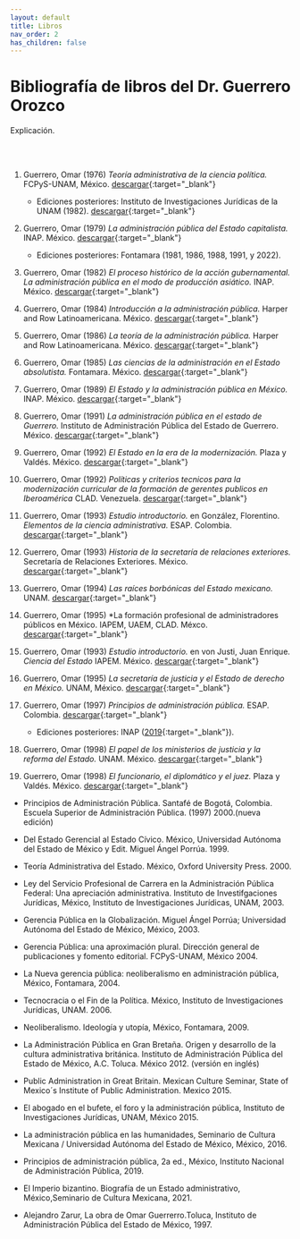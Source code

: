 ```yaml
---
layout: default
title: Libros
nav_order: 2
has_children: false
---
```


# Bibliografía de libros del Dr. Guerrero Orozco

Explicación.

<br/><br/>

1. Guerrero, Omar (1976) *Teoría administrativa de la ciencia política.* FCPyS-UNAM, México. [descargar](https://drive.google.com/file/d/1vW9xM6i3bmxRyOWQqxksTcMt42um4E_E/view?usp=drive_link){:target="_blank"}
    - Ediciones posteriores: Instituto de Investigaciones Jurídicas de la UNAM (1982). [descargar](/pdfs/libros/TACP1.pdf){:target="_blank"}

2. Guerrero, Omar (1979) *La administración pública del Estado capitalista.* INAP. México.  [descargar](/pdfs/libros/Estado_capitalista.pdf){:target="_blank"}
    - Ediciones posteriores: Fontamara (1981, 1986, 1988, 1991, y 2022).

3. Guerrero, Omar (1982) *El proceso histórico de la acción gubernamental. La administración pública en el modo de producción asiático.* INAP. México. [descargar](/pdfs/libros/PHAC.pdf){:target="_blank"}

4. Guerrero, Omar (1984) *Introducción a la administración pública.* Harper and Row Latinoamericana. México. [descargar](/pdfs/libros/IntroAP.pdf){:target="_blank"}

5. Guerrero, Omar (1986) *La teoría de la administración pública.* Harper and Row Latinoamericana. México. [descargar](/pdfs/libros/TAP.pdf){:target="_blank"}

6. Guerrero, Omar (1985) *Las ciencias de la administración en el Estado absolutista.* Fontamara. México. [descargar](/pdfs/libros/Estado_capitalista.pdf){:target="_blank"}

7. Guerrero, Omar (1989) *El Estado y la administración pública en México.* INAP. México. [descargar](/pdfs/libros/estado_admin_mexico.pdf){:target="_blank"}

8. Guerrero, Omar (1991) *La administración pública en el estado de Guerrero.* Instituto de Administración Pública del Estado de Guerrero. México. [descargar](/pdfs/libros/APEG.pdf){:target="_blank"}

9. Guerrero, Omar (1992) *El Estado en la era de la modernización.* Plaza y Valdés. México. [descargar](/pdfs/libros/El_Estado_en_la_era_de_la_modernizacion.pdf){:target="_blank"}

10. Guerrero, Omar (1992) *Políticas y criterios tecnicos para la modernización curricular de la formación de gerentes publicos en Iberoamérica* CLAD. Venezuela. [descargar](/pdfs/libros/Modernizacion.pdf){:target="_blank"}

11. Guerrero, Omar (1993) *Estudio introductorio.* en González, Florentino. *Elementos de la ciencia administrativa.* ESAP. Colombia. [descargar](/pdfs/libros/Florentino1.pdf){:target="_blank"}

12. Guerrero, Omar (1993) *Historia de la secretaría de relaciones exteriores.* Secretaría de Relaciones Exteriores. México. [descargar](/pdfs/libros/HSRE1.pdf){:target="_blank"}

13. Guerrero, Omar (1994) *Las raíces borbónicas del Estado mexicano.* UNAM. [descargar](/pdfs/libros/Raices_borbonicas.pdf){:target="_blank"}

14. Guerrero, Omar (1995) *La formación profesional de administradores públicos en México. IAPEM, UAEM, CLAD. Méxco. [descargar](/pdfs/libros/fpap01.pdf){:target="_blank"}

15. Guerrero, Omar (1993) *Estudio introductorio.* en von Justi, Juan Enrique. *Ciencia del Estado* IAPEM. México. [descargar](/pdfs/libros/Justi1.pdf){:target="_blank"}

16. Guerrero, Omar (1995) *La secretaría de justicia y el Estado de derecho en México.* UNAM, México. [descargar](https://drive.google.com/file/d/13L03IC2l07L2J5G5WUKNauzKR-dVQ2Jc/view?usp=drive_link){:target="_blank"}

17. Guerrero, Omar (1997) *Principios de administración pública.* ESAP. Colombia. [descargar](/pdfs/libros/papp200.pdf){:target="_blank"}
    - Ediciones posteriores: INAP ([2019](/pdfs/libros/principios_de_administracion_publica.pdf){:target="_blank"}).

18. Guerrero, Omar (1998) *El papel de los ministerios de justicia y la reforma del Estado.* UNAM. México. [descargar](https://drive.google.com/file/d/16WO4WHuxdSK7KAXCRvbCmWEPqQRYRY-X/view?usp=drive_link){:target="_blank"}

19. Guerrero, Omar (1998) *El funcionario, el diplomático y el juez.* Plaza y Valdés. México. [descargar](https://drive.google.com/file/d/1wi4CgceVmQWktL3JmgwF3EGFlHCosK8d/view?usp=drive_link){:target="_blank"}


- Principios de Administración Pública. Santafé de Bogotá, Colombia. Escuela Superior de Administración Pública. (1997) 2000.(nueva edición)

- Del Estado Gerencial al Estado Cívico. México, Universidad Autónoma del Estado de México y Edit. Miguel Ángel Porrúa. 1999.

- Teoría Administrativa del Estado. México, Oxford University Press. 2000.

- Ley del Servicio Profesional de Carrera en la Administración Pública Federal: Una apreciación administrativa. Instituto de Investifgaciones Jurídicas, México, Instituto de Investigaciones Jurídicas, UNAM, 2003.

- Gerencia Pública en la Globalización. Miguel Ángel Porrúa; Universidad Autónoma del Estado de México, México, 2003.

- Gerencia Pública: una aproximación plural. Dirección general de publicaciones y fomento editorial. FCPyS-UNAM, México 2004.

- La Nueva gerencia pública: neoliberalismo en administración pública, México, Fontamara, 2004.

- Tecnocracia o el Fin de la Política. México, Instituto de Investigaciones Jurídicas, UNAM. 2006.

- Neoliberalismo. Ideología y utopía, México, Fontamara, 2009.

- La Administración Pública en Gran Bretaña. Origen y desarrollo de la cultura administrativa británica. Instituto de Administración Pública del Estado de México, A.C. Toluca. México 2012. (versión en inglés)

- Public Administration in Great Britain. Mexican Culture Seminar, State of Mexico´s Institute of Public Administration. Mexico 2015.

- El abogado en el bufete, el foro y la administración pública, Instituto de Investigaciones Jurídicas, UNAM, México 2015.

- La administración pública en las humanidades, Seminario de Cultura Mexicana / Universidad Autónoma del Estado de México, México, 2016.

- Principios de administración pública, 2a ed., México, Instituto Nacional de Administración Pública, 2019.

- El Imperio bizantino. Biografía de un Estado administrativo, México,Seminario de Cultura Mexicana, 2021.

- Alejandro Zarur, La obra de Omar Guerrerro.Toluca, Instituto de Administración Pública del Estado de México, 1997.
